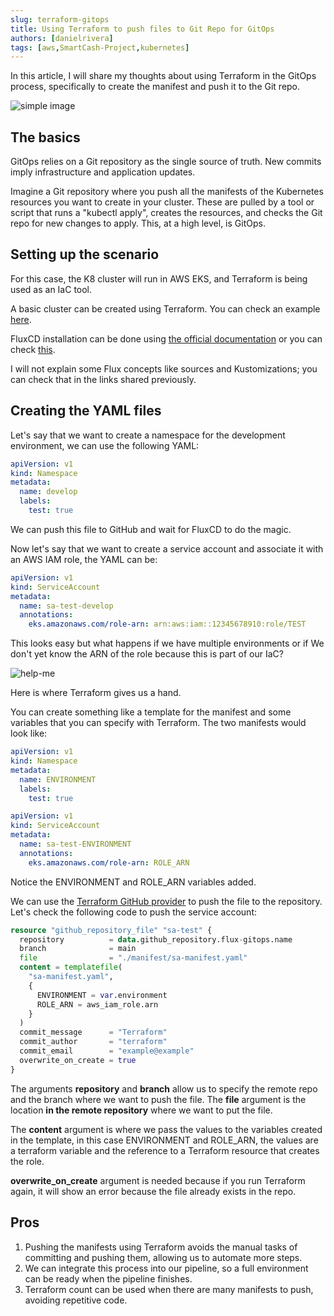 ```yaml
---
slug: terraform-gitops
title: Using Terraform to push files to Git Repo for GitOps
authors: [danielrivera]
tags: [aws,SmartCash-Project,kubernetes]
---
```


In this article, I will share my thoughts about using Terraform in the GitOps process, specifically to create the manifest and push it to the Git repo.

![simple image](https://dev-to-uploads.s3.amazonaws.com/uploads/articles/chouc9wyoln2u16pvejf.png)

<!-- truncate -->

## The basics

GitOps relies on a Git repository as the single source of truth. New commits imply infrastructure and application updates.

Imagine a Git repository where you push all the manifests of the Kubernetes resources you want to create in your cluster. These are pulled by a tool or script that runs a "kubectl apply", creates the resources, and checks the Git repo for new changes to apply. This, at a high level, is GitOps.

## Setting up the scenario

For this case, the K8 cluster will run in AWS EKS, and Terraform is being used as an IaC tool.

A basic cluster can be created using Terraform. You can check an example [here](https://github.com/danielrive/smart-cash/blob/main/infra/terraform/modules/eks/main.tf).

FluxCD installation can be done using [the official documentation](https://fluxcd.io/flux/installation/bootstrap/github/) or you can check [this](https://dev.to/aws-builders/smartcash-project-gitops-with-fluxcd-3aep).

I will not explain some Flux concepts like sources and Kustomizations; you can check that in the links shared previously.

## Creating the YAML files

Let's say that we want to create a namespace for the development environment, we can use the following YAML:

```YAML
apiVersion: v1
kind: Namespace
metadata:
  name: develop
  labels:
    test: true
```

We can push this file to GitHub and wait for FluxCD to do the magic.

Now let's say that we want to create a service account and associate it with an AWS IAM role, the YAML can be:

```YAML
apiVersion: v1
kind: ServiceAccount
metadata:
  name: sa-test-develop
  annotations:  
    eks.amazonaws.com/role-arn: arn:aws:iam::12345678910:role/TEST
```

This looks easy but what happens if we have multiple environments or if We don't yet know the ARN of the role because this is part of our IaC?

![help-me](https://dev-to-uploads.s3.amazonaws.com/uploads/articles/1l8cmmw835be29z1fak2.png)

Here is where Terraform gives us a hand.

You can create something like a template for the manifest and some variables that you can specify with Terraform. The two manifests would look like:

```YAML
apiVersion: v1
kind: Namespace
metadata:
  name: ENVIRONMENT
  labels:
    test: true
```

```YAML
apiVersion: v1
kind: ServiceAccount
metadata:
  name: sa-test-ENVIRONMENT
  annotations:  
    eks.amazonaws.com/role-arn: ROLE_ARN
```

Notice the ENVIRONMENT and ROLE_ARN variables added.

We can use the [Terraform GitHub provider](https://registry.terraform.io/providers/integrations/github/latest/docs) to push the file to the repository. Let's check the following code to push the service account:

``` terraform
resource "github_repository_file" "sa-test" {
  repository          = data.github_repository.flux-gitops.name
  branch              = main
  file                = "./manifest/sa-manifest.yaml"
  content = templatefile(
    "sa-manifest.yaml",
    {
      ENVIRONMENT = var.environment
      ROLE_ARN = aws_iam_role.arn
    }
  )
  commit_message      = "Terraform"
  commit_author       = "terraform"
  commit_email        = "example@example"
  overwrite_on_create = true
}
```

The arguments **repository** and **branch** allow us to specify the remote repo and the branch where we want to push the file. The **file** argument is the location **in the remote repository** where we want to put the file.

The **content** argument is where we pass the values to the variables created in the template, in this case ENVIRONMENT and ROLE_ARN, the values are a terraform variable and the reference to a Terraform resource that creates the role.

**overwrite_on_create** argument is needed because if you run Terraform again, it will show an error because the file already exists in the repo.

## Pros

1. Pushing the manifests using Terraform avoids the manual tasks of committing and pushing them, allowing us to automate more steps.
2. We can integrate this process into our pipeline, so a full environment can be ready when the pipeline finishes.
3. Terraform count can be used when there are many manifests to push, avoiding repetitive code.
